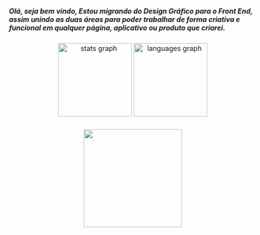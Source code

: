 <h5 align="left">Olá, seja bem vindo, Estou migrando do Design Gráfico para o Front End, assim unindo as duas áreas para poder trabalhar de forma criativa e funcional em qualquer página, aplicativo ou produto que criarei.</h5>

###

<div align="center">
  <img src="https://github-readme-stats.vercel.app/api?username=AlexAkiko&hide_title=false&hide_rank=false&show_icons=true&include_all_commits=true&count_private=true&disable_animations=false&theme=dracula&locale=en&hide_border=false&order=1" height="150" alt="stats graph"  />
  <img src="https://github-readme-stats.vercel.app/api/top-langs?username=AlexAkiko&locale=en&hide_title=false&layout=compact&card_width=320&langs_count=5&theme=dracula&hide_border=false&order=2" height="150" alt="languages graph"  />
</div>

###

<div align="center">
  <img height="200" src="https://64.media.tumblr.com/cad6d25d7e859f91d586bc08b93d0680/b8987a5cdc34fed1-61/s540x810/d3d06e0239eebb8f582331f1cfde0b7eea6d1a21.gifv"  />
</div>

###
